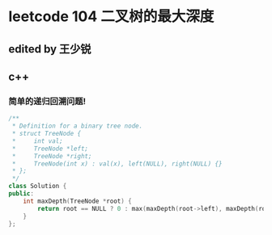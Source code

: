 # leetcode 104 二叉树的最大深度

## edited by 王少锐

## c++

### 简单的递归回溯问题!

```cpp
/**
 * Definition for a binary tree node.
 * struct TreeNode {
 *     int val;
 *     TreeNode *left;
 *     TreeNode *right;
 *     TreeNode(int x) : val(x), left(NULL), right(NULL) {}
 * };
 */
class Solution {
public:
    int maxDepth(TreeNode *root) {
        return root == NULL ? 0 : max(maxDepth(root->left), maxDepth(root->right)) + 1;
    }
};

```
